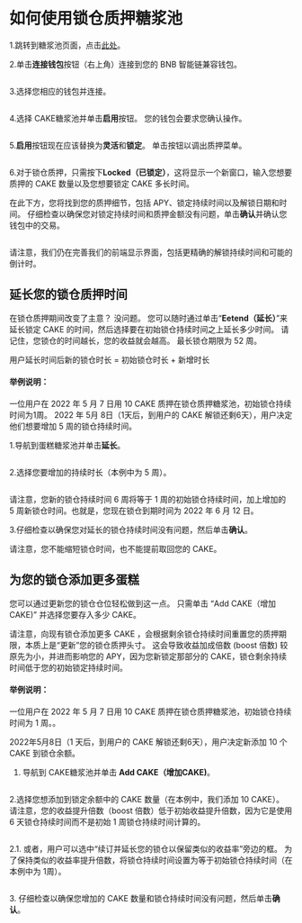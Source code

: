 # 如何使用锁仓质押糖浆池

1.跳转到糖浆池页面，点击[此处](https://pancakeswap.finance/pools)。

2.单击**连接钱包**按钮（右上角）连接到您的 BNB 智能链兼容钱包。

<figure><img src="../../../.gitbook/assets/2.png" alt=""><figcaption></figcaption></figure>

3.选择您相应的钱包并连接。

<figure><img src="../../../.gitbook/assets/3 (3).png" alt=""><figcaption></figcaption></figure>

4.选择 CAKE糖浆池并单击**启用**按钮。 您的钱包会要求您确认操作。

<figure><img src="../../../.gitbook/assets/启用.png" alt=""><figcaption></figcaption></figure>

5.**启用**按钮现在应该替换为**灵活**和**锁定**。 单击按钮以调出质押菜单。

<figure><img src="../../../.gitbook/assets/微信截图_20220919130645.png" alt=""><figcaption></figcaption></figure>

6.对于锁仓质押，只需按下**Locked（已锁定）**，这将显示一个新窗口，输入您想要质押的 CAKE 数量以及您想要锁定 CAKE 多长时间。

在此下方，您将找到您的质押细节，包括 APY、锁定持续时间以及解锁日期和时间。 仔细检查以确保您对锁定持续时间和质押金额没有问题，单击**确认**并确认您钱包中的交易。

<figure><img src="../../../.gitbook/assets/锁定CAKE.png" alt=""><figcaption></figcaption></figure>

请注意，我们仍在完善我们的前端显示界面，包括更精确的解锁持续时间和可能的倒计时。

## 延长您的锁仓质押时间&#x20;

在锁仓质押期间改变了主意？ 没问题。 您可以随时通过单击“**Eetend（延长）**”来延长锁定 CAKE 的时间，然后选择要在初始锁仓持续时间之上延长多少时间。 请记住，您锁仓的时间越长，您的收益就会越高。 最长锁仓期限为 52 周。&#x20;

用户延长时间后新的锁仓时长 = 初始锁仓时长 + 新增时长&#x20;

#### 举例说明：

&#x20;一位用户在 2022 年 5 月 7 日用 10 CAKE 质押在锁仓质押糖浆池，初始锁仓持续时间为1周。 2022 年 5月 8日（1天后，到用户的 CAKE 解锁还剩6天），用户决定他们想要增加 5 周的锁仓持续时间。

1.导航到蛋糕糖浆池并单击**延长**。

<figure><img src="../../../.gitbook/assets/延长1 (1).png" alt=""><figcaption></figcaption></figure>

2.选择您要增加的持续时长（本例中为 5 周）。

<figure><img src="../../../.gitbook/assets/延长2.png" alt=""><figcaption></figcaption></figure>

请注意，您新的锁仓持续时间 6 周将等于 1 周的初始锁仓持续时间，加上增加的 5 周新锁仓时间。也就是，您现在锁仓到期时间为 2022 年 6 月 12 日。

3.仔细检查以确保您对延长的锁仓持续时间没有问题，然后单击**确认**。

请注意，您不能缩短锁仓时间，也不能提前取回您的 CAKE。

## 为您的锁仓添加更多蛋糕&#x20;

您可以通过更新您的锁仓仓位轻松做到这一点。 只需单击 “Add CAKE（增加 CAKE)” 并选择您要存入多少 CAKE。&#x20;

请注意，向现有锁仓添加更多 CAKE ，会根据剩余锁仓持续时间重置您的质押期限，本质上是“更新”您的锁仓质押头寸。 这会导致收益加成倍数 (boost 倍数) 较原先为小，并进而影响您的 APY，因为您新锁定那部分的 CAKE，锁仓剩余持续时间低于您的初始锁定持续时间。&#x20;

#### 举例说明：

&#x20;一位用户在 2022 年 5 月 7 日用 10 CAKE 质押在锁仓质押糖浆池，初始锁仓持续时间为 1 周。。

2022年5月8日（1 天后，到用户的 CAKE 解锁还剩6天），用户决定新添加 10 个 CAKE 到锁仓余额。

1. 导航到 CAKE糖浆池并单击 **Add CAKE（增加CAKE)**。

<figure><img src="../../../.gitbook/assets/延长1.png" alt=""><figcaption></figcaption></figure>

&#x20;2.选择您想添加到锁定余额中的 CAKE 数量（在本例中，我们添加 10 CAKE）。 请注意，您的收益提升倍数（boost 倍数）低于初始收益提升倍数，因为它是使用 6 天锁仓持续时间而不是初始 1 周锁仓持续时间计算的。&#x20;

<figure><img src="../../../.gitbook/assets/添加锁定CAKE.png" alt=""><figcaption></figcaption></figure>

2.1. 或者，用户可以选中“续订并延长您的锁仓以保留类似的收益率”旁边的框。 为了保持类似的收益率提升倍数，将锁仓持续时间设置为等于初始锁仓持续时间（在本例中为 1周）。

<figure><img src="../../../.gitbook/assets/增加并延长.png" alt=""><figcaption></figcaption></figure>

3\. 仔细检查以确保您增加的 CAKE 数量和锁仓持续时间没有问题，然后单击**确认**。
